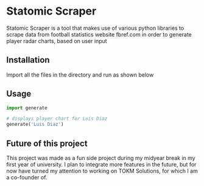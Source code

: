 # Statomic Scraper

Statomic Scraper is a tool that makes use of various python libraries to scrape data from
football statistics website fbref.com in order to generate player radar charts, based on user input

## Installation

Import all the files in the directory and run as shown below

## Usage

```python
import generate

# displays player chart for Luis Diaz
generate('Luis Diaz')
```

## Future of this project

This project was made as a fun side project during my midyear break in my first year of university.
I plan to integrate more features in the future, but for now have turned my attention to working
on TOKM Solutions, for which I am a co-founder of.
